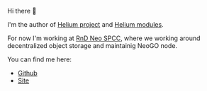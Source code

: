 Hi there 👋

I'm the author of [Helium project](https://github.com/im-kulikov/helium) and [Helium modules](https://github.com/go-helium).

For now I'm working at [RnD Neo SPCC](https://nspcc.ru), where we working around decentralized object storage and maintainig NeoGO node.

You can find me here:
- [Github](https://github.com/im-kulikov)
- [Site](https://kulikov.im)
